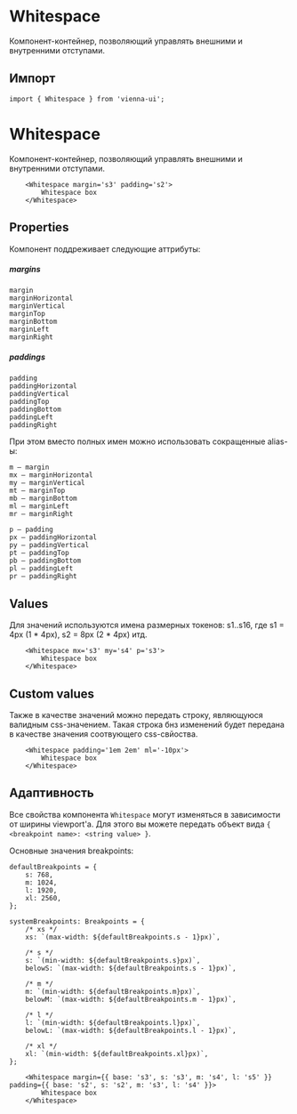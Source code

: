 # Whitespace

Компонент-контейнер, позволяющий управлять внешними и внутренними отступами.


## Импорт

```
import { Whitespace } from 'vienna-ui';
```

# Whitespace

Компонент-контейнер, позволяющий управлять внешними и внутренними отступами.


```
    <Whitespace margin='s3' padding='s2'>
        Whitespace box
    </Whitespace>
```
## Properties

Компонент поддреживает следующие аттрибуты:

##### margins

```
margin
marginHorizontal
marginVertical
marginTop
marginBottom
marginLeft
marginRight
```

##### paddings

```
padding
paddingHorizontal
paddingVertical
paddingTop
paddingBottom
paddingLeft
paddingRight
```

При этом вместо полных имен можно использовать сокращенные alias-ы:

```
m – margin
mx – marginHorizontal
my – marginVertical
mt – marginTop
mb – marginBottom
ml – marginLeft
mr – marginRight
```

```
p – padding
px – paddingHorizontal
py – paddingVertical
pt – paddingTop
pb – paddingBottom
pl – paddingLeft
pr – paddingRight
```

## Values

Для значений используются имена размерных токенов: s1..s16, где s1 = 4px (1 \* 4px), s2 = 8px (2 \* 4px) итд.

```
    <Whitespace mx='s3' my='s4' p='s3'>
        Whitespace box
    </Whitespace>
```

## Custom values

Также в качестве значений можно передать строку, являющуюся валидным css-значением. Такая строка бнз изменений будет передана в качестве значения соотвующего css-свйоства.

```
    <Whitespace padding='1em 2em' ml='-10px'>
        Whitespace box
    </Whitespace>
```

## Адаптивность

Все свойства компонента `Whitespace` могут изменяться в зависимости от ширины viewport'а. Для этого вы можете передать объект вида `{ <breakpoint name>: <string value> }`.

Основные значения breakpoints:

```
defaultBreakpoints = {
    s: 768,
    m: 1024,
    l: 1920,
    xl: 2560,
};

systemBreakpoints: Breakpoints = {
    /* xs */
    xs: `(max-width: ${defaultBreakpoints.s - 1}px)`,

    /* s */
    s: `(min-width: ${defaultBreakpoints.s}px)`,
    belowS: `(max-width: ${defaultBreakpoints.s - 1}px)`,

    /* m */
    m: `(min-width: ${defaultBreakpoints.m}px)`,
    belowM: `(max-width: ${defaultBreakpoints.m - 1}px)`,

    /* l */
    l: `(min-width: ${defaultBreakpoints.l}px)`,
    belowL: `(max-width: ${defaultBreakpoints.l - 1}px)`,

    /* xl */
    xl: `(min-width: ${defaultBreakpoints.xl}px)`,
};
```

```
    <Whitespace margin={{ base: 's3', s: 's3', m: 's4', l: 's5' }} padding={{ base: 's2', s: 's2', m: 's3', l: 's4' }}>
        Whitespace box
    </Whitespace>
```